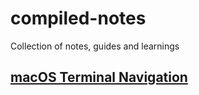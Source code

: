 # compiled-notes
Collection of notes, guides and learnings

## [macOS Terminal Navigation](living-in-terminal.md)
